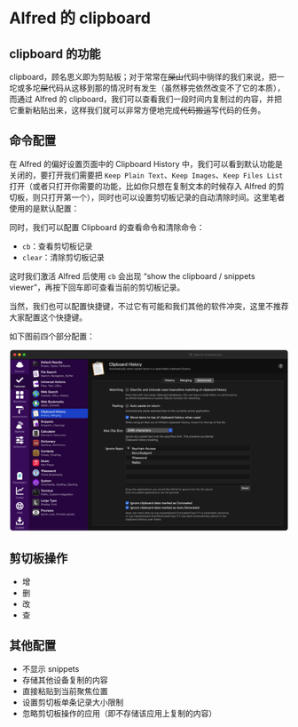 # Alfred 的 clipboard

## clipboard 的功能

clipboard，顾名思义即为剪贴板；对于常常在~~屎山~~代码中徜徉的我们来说，把一坨或多坨~~屎~~代码从这移到那的情况时有发生（虽然移完依然改变不了它的本质），而通过 Alfred 的 clipboard，我们可以查看我们一段时间内复制过的内容，并把它重新粘贴出来，这样我们就可以非常方便地完成~~代码搬运~~写代码的任务。

## 命令配置

在 Alfred 的偏好设置页面中的 Clipboard History 中，我们可以看到默认功能是关闭的，要打开我们需要把 `Keep Plain Text`、`Keep Images`、`Keep Files List` 打开（或者只打开你需要的功能，比如你只想在复制文本的时候存入 Alfred 的剪切板，则只打开第一个），同时也可以设置剪切板记录的自动清除时间。这里笔者使用的是默认配置：


同时，我们可以配置 Clipboard 的查看命令和清除命令：

- `cb`：查看剪切板记录
- `clear`：清除剪切板记录

这时我们激活 Alfred 后使用 `cb` 会出现 “show the clipboard / snippets viewer”，再按下回车即可查看当前的剪切板记录。

当然，我们也可以配置快捷键，不过它有可能和我们其他的软件冲突，这里不推荐大家配置这个快捷键。

如下图前四个部分配置：

![image-1](./../public/images/day-48-3.png)

## 剪切板操作

- 增
- 删
- 改
- 查

## 其他配置

- 不显示 snippets
- 存储其他设备复制的内容
- 直接粘贴到当前聚焦位置
- 设置剪切板单条记录大小限制
- 忽略剪切板操作的应用（即不存储该应用上复制的内容）